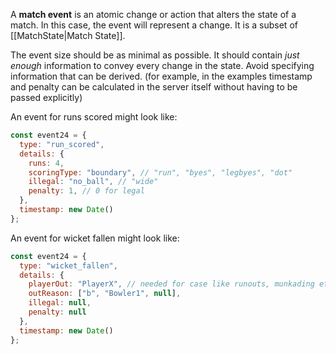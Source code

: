 A **match event** is an atomic change or action that alters the state of a match. In this case, the event will represent a change. It is a subset of [[MatchState|Match State]].

The event size should be as minimal as possible. It should contain _just enough_ information to convey every change in the state. Avoid specifying information that can be derived. (for example, in the examples timestamp and penalty can be calculated in the server itself without having to be passed explicitly)

An event for runs scored might look like:

```javascript
const event24 = {
  type: "run_scored", 
  details: {
    runs: 4,
    scoringType: "boundary", // "run", "byes", "legbyes", "dot"
    illegal: "no_ball", // "wide"
    penalty: 1, // 0 for legal
  },
  timestamp: new Date()
};

```

An event for wicket fallen might look like:

```javascript
const event24 = {
  type: "wicket_fallen", 
  details: {
    playerOut: "PlayerX", // needed for case like runouts, munkading etc
    outReason: ["b", "Bowler1", null],
    illegal: null,
    penalty: null 
  },
  timestamp: new Date()
};

```